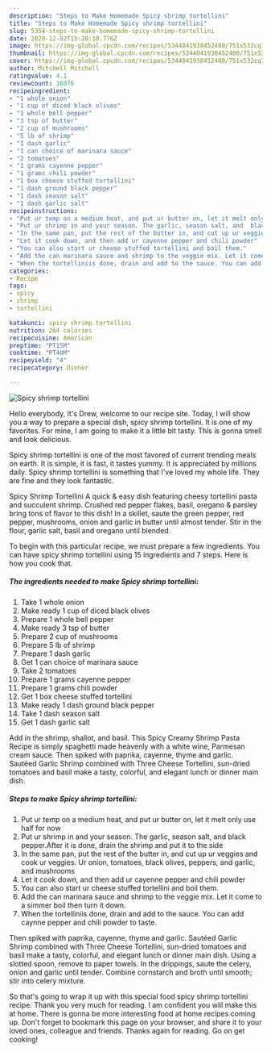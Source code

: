 ```yaml
---
description: "Steps to Make Homemade Spicy shrimp tortellini"
title: "Steps to Make Homemade Spicy shrimp tortellini"
slug: 5354-steps-to-make-homemade-spicy-shrimp-tortellini
date: 2020-12-02T15:20:10.776Z
image: https://img-global.cpcdn.com/recipes/5344041938452480/751x532cq70/spicy-shrimp-tortellini-recipe-main-photo.jpg
thumbnail: https://img-global.cpcdn.com/recipes/5344041938452480/751x532cq70/spicy-shrimp-tortellini-recipe-main-photo.jpg
cover: https://img-global.cpcdn.com/recipes/5344041938452480/751x532cq70/spicy-shrimp-tortellini-recipe-main-photo.jpg
author: Mitchell Mitchell
ratingvalue: 4.1
reviewcount: 36076
recipeingredient:
- "1 whole onion"
- "1 cup of diced black olives"
- "1 whole bell pepper"
- "3 tsp of butter"
- "2 cup of mushrooms"
- "5 lb of shrimp"
- "1 dash garlic"
- "1 can choice of marinara sauce"
- "2 tomatoes"
- "1 grams cayenne pepper"
- "1 grams chili powder"
- "1 box cheese stuffed tortellini"
- "1 dash ground black pepper"
- "1 dash season salt"
- "1 dash garlic salt"
recipeinstructions:
- "Put ur temp on a medium heat, and put ur butter on, let it melt only use half for now"
- "Put ur shrimp in and your season. The garlic, season salt, and  black pepper.After it is done, drain the shrimp and put it to the side"
- "In the same pan, put the rest of the butter in, and cut up ur veggies and cook ur veggies. Ur onion, tomatoes, black olives, peppers, and garlic, and mushrooms"
- "Let it cook down, and then add ur cayenne pepper and chili powder"
- "You can also start ur cheese stuffed tortellini and boil them."
- "Add the can marinara sauce and shrimp to the veggie mix. Let it come to a simmer boil then turn it down."
- "When the tortelliniis done, drain and add to the sauce. You can add caynne pepper and chili powder to taste."
categories:
- Recipe
tags:
- spicy
- shrimp
- tortellini

katakunci: spicy shrimp tortellini 
nutrition: 264 calories
recipecuisine: American
preptime: "PT15M"
cooktime: "PT40M"
recipeyield: "4"
recipecategory: Dinner

---
```



![Spicy shrimp tortellini](https://img-global.cpcdn.com/recipes/5344041938452480/751x532cq70/spicy-shrimp-tortellini-recipe-main-photo.jpg)

Hello everybody, it's Drew, welcome to our recipe site. Today, I will show you a way to prepare a special dish, spicy shrimp tortellini. It is one of my favorites. For mine, I am going to make it a little bit tasty. This is gonna smell and look delicious.

Spicy shrimp tortellini is one of the most favored of current trending meals on earth. It is simple, it is fast, it tastes yummy. It is appreciated by millions daily. Spicy shrimp tortellini is something that I've loved my whole life. They are fine and they look fantastic.

Spicy Shrimp Tortellini A quick &amp; easy dish featuring cheesy tortellini pasta and succulent shrimp. Crushed red pepper flakes, basil, oregano &amp; parsley bring tons of flavor to this dish! In a skillet, saute the green pepper, red pepper, mushrooms, onion and garlic in butter until almost tender. Stir in the flour, garlic salt, basil and oregano until blended.


To begin with this particular recipe, we must prepare a few ingredients. You can have spicy shrimp tortellini using 15 ingredients and 7 steps. Here is how you cook that.

<!--inarticleads1-->

##### The ingredients needed to make Spicy shrimp tortellini:

1. Take 1 whole onion
1. Make ready 1 cup of diced black olives
1. Prepare 1 whole bell pepper
1. Make ready 3 tsp of butter
1. Prepare 2 cup of mushrooms
1. Prepare 5 lb of shrimp
1. Prepare 1 dash garlic
1. Get 1 can choice of marinara sauce
1. Take 2 tomatoes
1. Prepare 1 grams cayenne pepper
1. Prepare 1 grams chili powder
1. Get 1 box cheese stuffed tortellini
1. Make ready 1 dash ground black pepper
1. Take 1 dash season salt
1. Get 1 dash garlic salt


Add in the shrimp, shallot, and basil. This Spicy Creamy Shrimp Pasta Recipe is simply spaghetti made heavenly with a white wine, Parmesan cream sauce. Then spiked with paprika, cayenne, thyme and garlic. Sautéed Garlic Shrimp combined with Three Cheese Tortellini, sun-dried tomatoes and basil make a tasty, colorful, and elegant lunch or dinner main dish. 

<!--inarticleads2-->

##### Steps to make Spicy shrimp tortellini:

1. Put ur temp on a medium heat, and put ur butter on, let it melt only use half for now
1. Put ur shrimp in and your season. The garlic, season salt, and  black pepper.After it is done, drain the shrimp and put it to the side
1. In the same pan, put the rest of the butter in, and cut up ur veggies and cook ur veggies. Ur onion, tomatoes, black olives, peppers, and garlic, and mushrooms
1. Let it cook down, and then add ur cayenne pepper and chili powder
1. You can also start ur cheese stuffed tortellini and boil them.
1. Add the can marinara sauce and shrimp to the veggie mix. Let it come to a simmer boil then turn it down.
1. When the tortelliniis done, drain and add to the sauce. You can add caynne pepper and chili powder to taste.


Then spiked with paprika, cayenne, thyme and garlic. Sautéed Garlic Shrimp combined with Three Cheese Tortellini, sun-dried tomatoes and basil make a tasty, colorful, and elegant lunch or dinner main dish. Using a slotted spoon, remove to paper towels. In the drippings, saute the celery, onion and garlic until tender. Combine cornstarch and broth until smooth; stir into celery mixture. 

So that's going to wrap it up with this special food spicy shrimp tortellini recipe. Thank you very much for reading. I am confident you will make this at home. There is gonna be more interesting food at home recipes coming up. Don't forget to bookmark this page on your browser, and share it to your loved ones, colleague and friends. Thanks again for reading. Go on get cooking!
